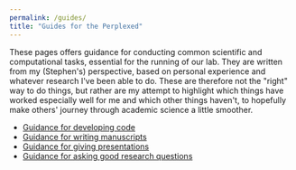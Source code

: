 ```yaml
---
permalink: /guides/
title: "Guides for the Perplexed"
---
```


These pages offers guidance for conducting common scientific and computational tasks, essential for the running of our lab. They are written from my (Stephen's) perspective, based on personal experience and whatever research I've been able to do. These are therefore not the "right" way to do things, but rather are my attempt to highlight which things have worked especially well for me and which other things haven't, to hopefully make others' journey through academic science a little smoother. 

- [Guidance for developing code](/guides/code)
- [Guidance for writing manuscripts](/guides/manuscripts)
- [Guidance for giving presentations](/guides/presentations)
- [Guidance for asking good research questions](/guides/research)